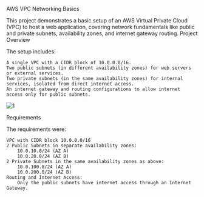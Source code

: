 AWS VPC Networking Basics

This project demonstrates a basic setup of an AWS Virtual Private Cloud (VPC) to host a web application, covering network fundamentals like public and private subnets, availability zones, and internet gateway routing.
Project Overview

The setup includes:

    A single VPC with a CIDR block of 10.0.0.0/16.
    Two public subnets (in different availability zones) for web servers or external services.
    Two private subnets (in the same availability zones) for internal services, isolated from direct internet access.
    An internet gateway and routing configurations to allow internet access only for public subnets.
![1](https://github.com/user-attachments/assets/048f84fd-2d6a-4f09-8d38-6073c22b5dc1)



Requirements

The requirements were:

    VPC with CIDR block 10.0.0.0/16
    2 Public Subnets in separate availability zones:
        10.0.10.0/24 (AZ A)
        10.0.20.0/24 (AZ B)
    2 Private Subnets in the same availability zones as above:
        10.0.100.0/24 (AZ A)
        10.0.200.0/24 (AZ B)
    Routing and Internet Access:
        Only the public subnets have internet access through an Internet Gateway.
